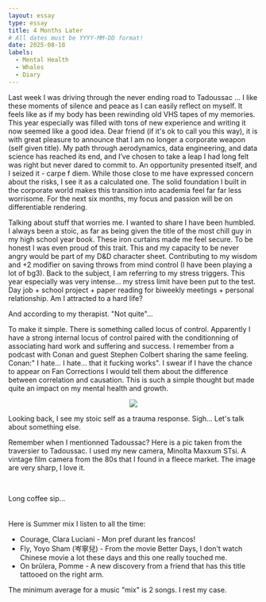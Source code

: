 ```yaml
---
layout: essay
type: essay
title: 4 Months Later
# All dates must be YYYY-MM-DD format!
date: 2025-08-18
labels:
  - Mental Health
  - Whales
  - Diary
---
```



 Last week I was driving through the never ending road to Tadoussac ... I like these moments of silence and peace as I can easily reflect on myself. It feels like as if my body has been rewinding old VHS tapes of my memories. This year especially was filled with tons of new experience and writing it now seemed like a good idea. Dear friend (if it's ok to call you this way), it is with great pleasure to announce that I am no longer a corporate weapon (self given title). My path through aerodynamics, data engineering, and data science has reached its end, and I’ve chosen to take a leap I had long felt was right but never dared to commit to. An opportunity presented itself, and I seized it - carpe f diem. While those close to me have expressed concern about the risks, I see it as a calculated one. The solid foundation I built in the corporate world makes this transition into academia feel far far less worrisome. For the next six months, my focus and passion will be on differentiable rendering.

Talking about stuff that worries me. I wanted to share I have been humbled. I always been a stoic, as far as being given the title of the most chill guy in my high school year book. These iron curtains made me feel secure. To be honest I was even proud of this trait. This and my capacity to be never angry would be part of my D&D character sheet. Contributing to my wisdom and +2 modifier on saving throws from mind control (I have been playing a lot of bg3). Back to the subject, I am referring to my stress triggers. This year especially was very intense... my stress limit have been put to the test. Day job + school project + paper reading for biweekly meetings + personal relationship. Am I attracted to a hard life?

And according to my therapist. "Not quite"...

To make it simple. There is something called locus of control. Apparently I have a strong internal locus of control paired with the conditionning of associating hard work and suffering and success. I remember from a podcast with Conan and guest Stephen Colbert sharing the same feeling. Conan:" I hate... I hate... that it fucking works". I swear if I have the chance to appear on Fan Corrections I would tell them about the difference between correlation and causation. This is such a simple thought but made quite an impact on my mental health and growth.


<!-- <p align="center">
<img class="ui medium center floated image" src="../images/Diary/Tadoussac_grumpy.jpg">
</p> -->

<!-- <p align="center">
<img class="ui medium center floated image" src="../images/Diary/gorge.jpg">
</p> -->

<p align="center">
<img class="ui large center floated image" src="../images/Diary/traversier_new.jpg">
</p>

Looking back, I see my stoic self as a trauma response. Sigh... Let's talk about something else.

Remember when I mentionned Tadoussac? Here is a pic taken from the traversier to Tadoussac. I used my new camera, Minolta Maxxum STsi. A vintage film camera from the 80s that I found in a fleece market. The image are very sharp, I love it.

<br>

Long coffee sip...
<br>
<br><br> 
Here is Summer mix I listen to all the time:

- Courage, Clara Luciani - Mon pref durant les francos!
- Fly, Yoyo Sham (岑寧兒) - From the movie Better Days, I don't watch Chinese movie a lot these days and this one really touched me.
- On brûlera, Pomme - A new discovery from a friend that has this title tattooed on the right arm. 

The minimum average for a music "mix" is 2 songs. I rest my case.